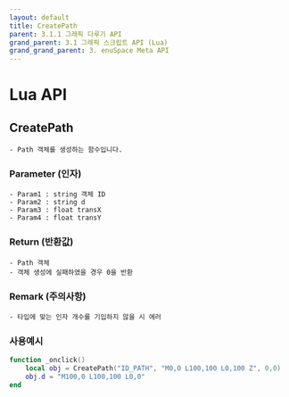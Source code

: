 ```yaml
---
layout: default
title: CreatePath
parent: 3.1.1 그래픽 다루기 API
grand_parent: 3.1 그래픽 스크립트 API (Lua)
grand_grand_parent: 3. enuSpace Meta API
---
```


# Lua API 

## CreatePath

    - Path 객체를 생성하는 함수입니다.

### Parameter (인자)

    - Param1 : string 객체 ID
    - Param2 : string d
    - Param3 : float transX
    - Param4 : float transY

### Return (반환값)

	- Path 객체
    - 객체 생성에 실패하였을 경우 0을 반환

### Remark (주의사항)

    - 타입에 맞는 인자 개수를 기입하지 않을 시 에러

### 사용예시
```lua
function _onclick()
    local obj = CreatePath("ID_PATH", "M0,0 L100,100 L0,100 Z", 0,0)
    obj.d = "M100,0 L100,100 L0,0"
end
```
##